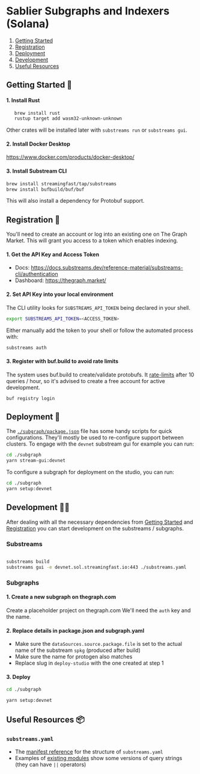 # Sablier Subgraphs and Indexers (Solana)

1. [Getting Started](#getting-started-)
2. [Registration](#registration-)
3. [Deployment](#deployment-)
4. [Development](#development-)
5. [Useful Resources](#useful-resources-)

## Getting Started 🔮

#### 1. Install Rust

```bash
   brew install rust
   rustup target add wasm32-unknown-unknown
```

Other crates will be installed later with `substreams run` or `substreams gui`.

#### 2. Install Docker Desktop

https://www.docker.com/products/docker-desktop/

#### 3. Install Substream CLI

```bash
brew install streamingfast/tap/substreams
brew install bufbuild/buf/buf
```

This will also install a dependency for Protobuf support.

## Registration 📑

You'll need to create an account or log into an existing one on The Graph Market. This will grant you access to a token which enables indexing.

#### 1. Get the API Key and Access Token

- Docs: https://docs.substreams.dev/reference-material/substreams-cli/authentication
- Dashboard: https://thegraph.market/

#### 2. Set API Key into your local environment

The CLI utility looks for `SUBSTREAMS_API_TOKEN` being declared in your shell.

```bash
export SUBSTREAMS_API_TOKEN=<ACCESS_TOKEN>
```

Either manually add the token to your shell or follow the automated process with:

```bash
substreams auth
```

#### 3. Register with buf.build to avoid rate limits

The system uses buf.build to create/validate protobufs.
It [rate-limits](https://buf.build/docs/bsr/rate-limits/) after 10 queries / hour, so it's advised to create a free account for active development.

```
buf registry login
```

## Deployment 🚀

The [`./subgraph/package.json`](./subgraph/package.json) file has some handy scripts for quick configurations. They'll mostly be used to re-configure support between clusters. To engage with the `devnet` substream gui for example you can run:

```bash
cd ./subgraph
yarn stream-gui:devnet
```

To configure a subgraph for deployment on the studio, you can run:

```bash
cd ./subgraph
yarn setup:devnet

```

## Development 👨‍💻

After dealing with all the necessary dependencies from [Getting Started](#getting-started-) and [Registration](#registration-) you can start development on the substreams / subgraphs.

### Substreams

```bash

substreams build
substreams gui -e devnet.sol.streamingfast.io:443 ./substreams.yaml

```

### Subgraphs

#### 1. Create a new subgraph on thegraph.com

Create a placeholder project on thegraph.com
We'll need the `auth` key and the name.

#### 2. Replace details in package.json and subgraph.yaml

- Make sure the `dataSources.source.package.file` is set to the actual name of the substream `spkg` (produced after build)
- Make sure the name for protogen also matches
- Replace slug in `deploy-studio` with the one created at step 1

#### 3. Deploy

```bash
cd ./subgraph

yarn setup:devnet

```

## Useful Resources 📦

### `substreams.yaml`

- The [manifest reference](https://docs.substreams.dev/reference-material/substreams-components/manifests) for the structure of `substreams.yaml`
- Examples of [existing modules](https://substreams.dev/packages/solana-common/latest) show some versions of query strings (they can have `||` operators)
